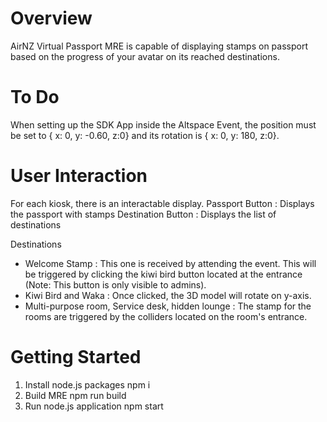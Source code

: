 # Overview
AirNZ Virtual Passport MRE is capable of displaying stamps on passport based on the progress of your avatar on its reached destinations.


# To Do
When setting up the SDK App inside the Altspace Event, the position must be set to { x: 0, y: -0.60, z:0} and its rotation is { x: 0, y: 180, z:0}.

# User Interaction
For each kiosk, there is an interactable display.
Passport Button : Displays the passport with stamps
Destination Button : Displays the list of destinations 

Destinations
- Welcome Stamp : This one is received by attending the event. This will be triggered by clicking the kiwi bird button located at the entrance (Note: This button is only visible to admins).
- Kiwi Bird and Waka : Once clicked, the 3D model will rotate on y-axis.
- Multi-purpose room, Service desk, hidden lounge : The stamp for the rooms are triggered by the colliders located on the room's entrance.

# Getting Started
1. Install node.js packages
    npm i
2. Build MRE
    npm run build
3. Run node.js application
    npm start